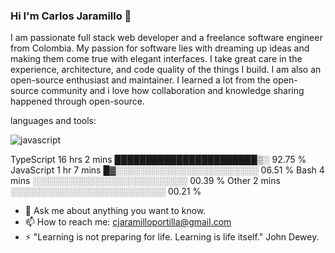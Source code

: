 ### Hi I'm Carlos Jaramillo 👋

<!--
**Carlosaj18/carlosaj18** is a ✨ _special_ ✨ repository because its `README.md` (this file) appears on your GitHub profile.

Here are some ideas to get you started:
-->

I am passionate full stack web developer and a freelance software engineer from Colombia. My passion for software lies with dreaming up ideas and making them come true with elegant interfaces. I take great care in the experience, architecture, and code quality of the things I build. I am also an open-source enthusiast and maintainer. I learned a lot from the open-source community and i love how collaboration and knowledge sharing happened through open-source.

languages and tools:


![javascript](https://user-images.githubusercontent.com/62365628/194737963-82d81ffd-46c9-4adf-a677-b2c2c4fc40a8.png)

TypeScript   16 hrs 2 mins   ███████████████████████▒░   92.75 %
JavaScript   1 hr 7 mins     █▓░░░░░░░░░░░░░░░░░░░░░░░   06.51 %
Bash         4 mins          ░░░░░░░░░░░░░░░░░░░░░░░░░   00.39 %
Other        2 mins          ░░░░░░░░░░░░░░░░░░░░░░░░░   00.21 %

- 💬 Ask me about anything you want to know. 
- 📫 How to reach me: cjaramilloportilla@gmail.com
- ⚡ "Learning is not preparing for life. Learning is life itself." John Dewey.





